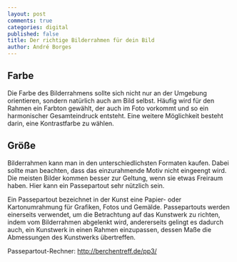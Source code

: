 ```yaml
---
layout: post
comments: true
categories: digital
published: false
title: Der richtige Bilderrahmen für dein Bild
author: André Borges
---
```

## Farbe

Die Farbe des Bilderrahmens sollte sich nicht nur an der Umgebung orientieren, sondern natürlich auch am Bild selbst. Häufig wird für den Rahmen ein Farbton gewählt, der auch im Foto vorkommt und so ein harmonischer Gesamteindruck entsteht. Eine weitere Möglichkeit besteht darin, eine Kontrastfarbe zu wählen.

## Größe

Bilderrahmen kann man in den unterschiedlichsten Formaten kaufen. Dabei sollte man beachten, dass das einzurahmende Motiv nicht eingeengt wird. Die meisten Bilder kommen besser zur Geltung, wenn sie etwas Freiraum haben. Hier kann ein Passepartout sehr nützlich sein.

Ein Passepartout bezeichnet in der Kunst eine Papier- oder Kartonumrahmung für Grafiken, Fotos und Gemälde. Passepartouts werden einerseits verwendet, um die Betrachtung auf das Kunstwerk zu richten, indem vom Bilderrahmen abgelenkt wird, andererseits gelingt es dadurch auch, ein Kunstwerk in einen Rahmen einzupassen, dessen Maße die Abmessungen des Kunstwerks übertreffen.

Passepartout-Rechner: http://berchentreff.de/pp3/
